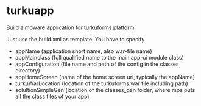 # turkuapp
Build a moware application for turkuforms platform. 

Just use the build.xml as template. You have to specify 

* appName (application short name, also war-file name)
* appMainclass (full qualified name to the main app-ui module class)
* appConfiguration (file name and path of the config in the classes directory)  
* appHomeScreen (name of the home screen url, typically the appName)
* turkuWarLocation (location of the turkuforms.war file including path)
* solultionSimpleGen (location of the classes_gen folder, where mps puts all the class files of your app)


